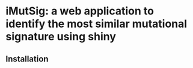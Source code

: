 # iMutSig: a web application to identify the most similar mutational signature using shiny

## Installation

